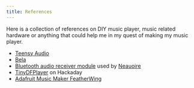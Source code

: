 ```yaml
---
title: References
---
```



Here is a collection of references on DIY music player, music related hardware or anything that could help me in my quest of making my music player.

- [Teensy Audio](https://github.com/PaulStoffregen/Audio)
- [Bela](https://bela.io/)
- [Bluetooth audio receiver module](https://www.elecrow.com/bluetooth-audio-receiver-decoding-player-p-1630.html) used by [Neauoire](https://wiki.xxiivv.com/site/hardware.html)
- [TinyDFPlayer](https://hackaday.io/project/171750-tinydfplayer) on Hackaday
- [Adafruit Music Maker FeatherWing](https://learn.adafruit.com/adafruit-music-maker-featherwing)

